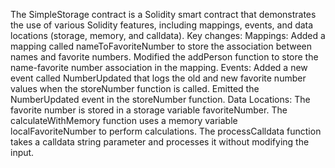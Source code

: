The SimpleStorage contract is a Solidity smart contract that demonstrates the use of various Solidity features, including mappings, events, and data locations (storage, memory, and calldata).
Key changes:
Mappings:
Added a mapping called nameToFavoriteNumber to store the association between names and favorite numbers.
Modified the addPerson function to store the name-favorite number association in the mapping.
Events:
Added a new event called NumberUpdated that logs the old and new favorite number values when the storeNumber function is called.
Emitted the NumberUpdated event in the storeNumber function.
Data Locations:
The favorite number is stored in a storage variable favoriteNumber.
The calculateWithMemory function uses a memory variable localFavoriteNumber to perform calculations.
The processCalldata function takes a calldata string parameter and processes it without modifying the input.
